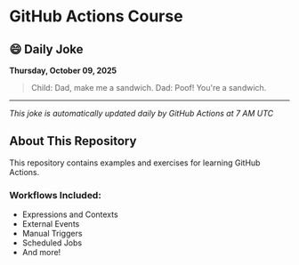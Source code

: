 # GitHub Actions Course

## 😄 Daily Joke

**Thursday, October 09, 2025**

> Child: Dad, make me a sandwich. Dad: Poof! You're a sandwich.

---

*This joke is automatically updated daily by GitHub Actions at 7 AM UTC*

## About This Repository

This repository contains examples and exercises for learning GitHub Actions.

### Workflows Included:
- Expressions and Contexts
- External Events
- Manual Triggers
- Scheduled Jobs
- And more!

